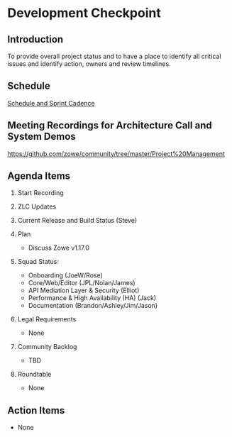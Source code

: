 # Development Checkpoint

Introduction
------------
To provide overall project status and to have a place to identify all critical issues and identify action, owners and review timelines.

Schedule
--------
[Schedule and Sprint Cadence](https://github.com/zowe/community/blob/master/Project%20Management/Schedule/Zowe%20PI%20%26%20Sprint%20Cadence.md)

Meeting Recordings for Architecture Call and System Demos
-----------------
https://github.com/zowe/community/tree/master/Project%20Management

Agenda Items
------------
1. Start Recording
2. ZLC Updates
3. Current Release and Build Status (Steve)
4. Plan
     - Discuss Zowe v1.17.0
5. Squad Status:
    - Onboarding (JoeW/Rose)
    - Core/Web/Editor (JPL/Nolan/James)
    - API Mediation Layer & Security (Elliot)  
    - Performance & High Availability (HA) (Jack)
    - Documentation (Brandon/Ashley/Jim/Jason)

6. Legal Requirements
    - None

7. Community Backlog
    - TBD
8. Roundtable
    - None

Action Items
------------
- None
